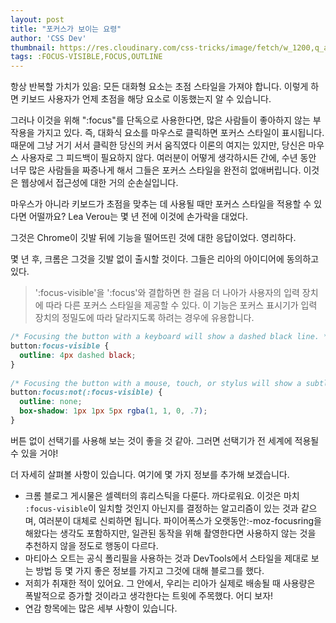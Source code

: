 ```yaml
---
layout: post
title: "포커스가 보이는 요령"
author: 'CSS Dev'
thumbnail: https://res.cloudinary.com/css-tricks/image/fetch/w_1200,q_auto,f_auto/https://css-tricks.com/wp-content/uploads/2020/10/focus-visible-trick.jpg
tags: :FOCUS-VISIBLE,FOCUS,OUTLINE
---
```



항상 반복할 가치가 있음: 모든 대화형 요소는 초점 스타일을 가져야 합니다. 이렇게 하면 키보드 사용자가 언제 초점을 해당 요소로 이동했는지 알 수 있습니다.

그러나 이것을 위해 ":focus"를 단독으로 사용한다면, 많은 사람들이 좋아하지 않는 부작용을 가지고 있다. 즉, 대화식 요소를 마우스로 클릭하면 포커스 스타일이 표시됩니다. 때문에 그냥 거기 서서 클릭한 당신의 커서 움직였다 이론의 여지는 있지만, 당신은 마우스 사용자로 그 피드백이 필요하지 않다. 여러분이 어떻게 생각하시든 간에, 수년 동안 너무 많은 사람들을 짜증나게 해서 그들은 포커스 스타일을 완전히 없애버립니다. 이것은 웹상에서 접근성에 대한 거의 순손실입니다.

마우스가 아니라 키보드가 초점을 맞추는 데 사용될 때만 포커스 스타일을 적용할 수 있다면 어떨까요? Lea Verou는 몇 년 전에 이것에 손가락을 대었다.

그것은 Chrome이 깃발 뒤에 기능을 떨어뜨린 것에 대한 응답이었다. 영리하다.

몇 년 후, 크롬은 그것을 깃발 없이 출시할 것이다. 그들은 리아의 아이디어에 동의하고 있다.

> ':focus-visible'을 ':focus'와 결합하면 한 걸음 더 나아가 사용자의 입력 장치에 따라 다른 포커스 스타일을 제공할 수 있다. 이 기능은 포커스 표시기가 입력 장치의 정밀도에 따라 달라지도록 하려는 경우에 유용합니다.

```css
/* Focusing the button with a keyboard will show a dashed black line. */
button:focus-visible {
  outline: 4px dashed black;
}
  
/* Focusing the button with a mouse, touch, or stylus will show a subtle drop shadow. */
button:focus:not(:focus-visible) {
  outline: none;
  box-shadow: 1px 1px 5px rgba(1, 1, 0, .7);
}
```

버튼 없이 선택기를 사용해 보는 것이 좋을 것 같아. 그러면 선택기가 전 세계에 적용될 수 있을 거야!

더 자세히 살펴볼 사항이 있습니다. 여기에 몇 가지 정보를 추가해 보겠습니다.

- 크롬 블로그 게시물은 셀렉터의 휴리스틱을 다룬다. 까다로워요. 이것은 마치 `:focus-visible`이 일치할 것인지 아닌지를 결정하는 알고리즘이 있는 것과 같으며, 여러분이 대체로 신뢰하면 됩니다. 파이어폭스가 오랫동안:-moz-focusring을 해왔다는 생각도 포함하지만, 일관된 동작을 위해 촬영한다면 사용하지 않는 것을 추천하지 않을 정도로 행동이 다르다.
- 마티아스 오트는 공식 폴리필을 사용하는 것과 DevTools에서 스타일을 제대로 보는 방법 등 몇 가지 좋은 정보를 가지고 그것에 대해 블로그를 했다.
- 저희가 취재한 적이 있어요. 그 안에서, 우리는 리아가 실제로 배송될 때 사용량은 폭발적으로 증가할 것이라고 생각한다는 트윗에 주목했다. 어디 보자!
- 연감 항목에는 많은 세부 사항이 있습니다.